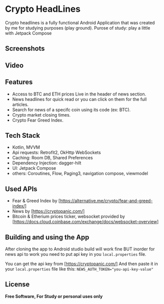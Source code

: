 # Crypto HeadLines

Crypto headlines is a fully functional Android Application that was created by me for studying purposes (play ground).
Purose of study: play a little with Jetpack Compose

## Screenshots

## Video

## Features

- Access to BTC and ETH prices Live in the header of news section.
- News headlines for quick read or you can click on them for the full articles.
- Search for news of a specifc coin using its code (ex: BTC).
- Crypto market closing times.
- Crypto Fear Greed Index.

## Tech Stack
- Kotlin, MVVM
- Api requests: Retrofit2, OkHttp WebSockets
- Caching: Room DB, Shared Preferences
- Dependency Injection: dagger-hilt
- UI: Jetpack Compose
- others: Coroutines, Flow, Paging3, navigation compose, viewmodel

## Used APIs
- Fear & Greed Index by [https://alternative.me/crypto/fear-and-greed-index/]
- News by [https://cryptopanic.com/]
- Bitcoin & Etherium prices ticker, websocket provided by [https://docs.cloud.coinbase.com/exchange/docs/websocket-overview]

## Building and using the App
After cloning the app to Android studio build will work fine BUT inorder for news api to work you need to put api key in you `local.properties` file.

You can get the api key from [https://cryptopanic.com/]
And then paste it in your `local.properties` file like this:
`NEWS_AUTH_TOKEN="you-api-key-value"`

## License

**Free Software, For Study or personal uses only**

